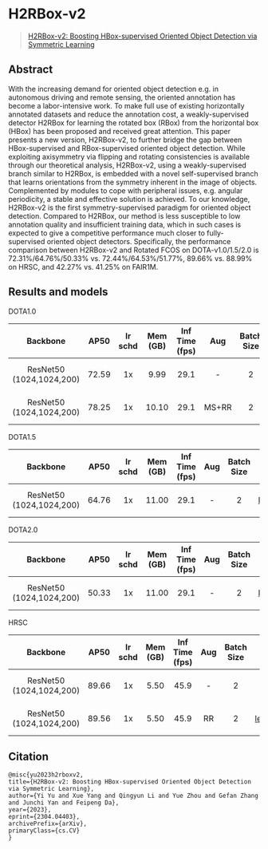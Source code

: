 # H2RBox-v2

> [H2RBox-v2: Boosting HBox-supervised Oriented Object Detection via Symmetric Learning](https://arxiv.org/pdf/2304.04403)

<!-- [ALGORITHM] -->

## Abstract

With the increasing demand for oriented object detection e.g. in autonomous driving and remote sensing, the oriented annotation has become a labor-intensive work. To make full use of existing horizontally annotated datasets and reduce the annotation cost, a weakly-supervised detector H2RBox for learning the rotated box (RBox) from the horizontal box (HBox) has been proposed and received great attention. This paper presents a new version, H2RBox-v2, to further bridge the gap between HBox-supervised and RBox-supervised oriented object detection. While exploiting axisymmetry via flipping and rotating consistencies is available through our theoretical analysis, H2RBox-v2, using a weakly-supervised branch similar to H2RBox, is embedded with a novel self-supervised branch that learns orientations from the symmetry inherent in the image of objects. Complemented by modules to cope with peripheral issues, e.g. angular periodicity, a stable and effective solution is achieved. To our knowledge, H2RBox-v2 is the first symmetry-supervised paradigm for oriented object detection. Compared to H2RBox, our method is less susceptible to low annotation quality and insufficient training data, which in such cases is expected to give a competitive performance much closer to fully-supervised oriented object detectors. Specifically, the performance comparison between H2RBox-v2 and Rotated FCOS on DOTA-v1.0/1.5/2.0 is 72.31%/64.76%/50.33% vs. 72.44%/64.53%/51.77%, 89.66% vs. 88.99% on HRSC, and 42.27% vs. 41.25% on FAIR1M.

## Results and models

DOTA1.0

|         Backbone         | AP50  | lr schd | Mem (GB) | Inf Time (fps) | Aug | Batch Size |                                                              Configs                                                              |                                                                                                                                                                                          Download                                                                                                                                                                                          |
| :----------------------: | :---: | :-----: | :------: | :------------: | :-: | :--------: | :-------------------------------------------------------------------------------------------------------------------------------: | :----------------------------------------------------------------------------------------------------------------------------------------------------------------------------------------------------------------------------------------------------------------------------------------------------------------------------------------------------------------------------------------: |
| ResNet50 (1024,1024,200) | 72.59 |   1x    |   9.99   |      29.1      |  -  |     2      |              [h2rbox_v2-le90_r50_fpn-1x_dota](./h2rbox_v2-le90_r50_fpn-1x_dota.py)              |                   [model](https://download.openmmlab.com/mmrotate/v1.0/h2rbox_v2/h2rbox_v2-le90_r50_fpn-1x_dota/h2rbox_v2-le90_r50_fpn-1x_dota-fa5ad1d2.pth) | [log](https://download.openmmlab.com/mmrotate/v1.0/h2rbox_v2/h2rbox_v2-le90_r50_fpn-1x_dota/h2rbox_v2-le90_r50_fpn-1x_dota-20230313_103051.json)                   |
| ResNet50 (1024,1024,200) | 78.25 |   1x    |   10.10   |      29.1      |  MS+RR  |     2      | [h2rbox_v2-le90_r50_fpn_ms_rr-1x_dota](./h2rbox_v2-le90_r50_fpn_ms_rr-1x_dota.py) | [model](https://download.openmmlab.com/mmrotate/v1.0/h2rbox_v2/h2rbox_v2-le90_r50_fpn_ms_rr-1x_dota/h2rbox_v2-le90_r50_fpn_ms_rr-1x_dota-5e0e53e1.pth) | [log](https://download.openmmlab.com/mmrotate/v1.0/h2rbox_v2/h2rbox_v2-le90_r50_fpn_ms_rr-1x_dota/h2rbox_v2-le90_r50_fpn_ms_rr-1x_dota-20230324_011934.json) |

DOTA1.5

|         Backbone         | AP50  | lr schd | Mem (GB) | Inf Time (fps) | Aug | Batch Size |                                                              Configs                                                              |                                                                                                                                                                                          Download                                                                                                                                                                                          |
| :----------------------: | :---: | :-----: | :------: | :------------: | :-: | :--------: | :-------------------------------------------------------------------------------------------------------------------------------: | :----------------------------------------------------------------------------------------------------------------------------------------------------------------------------------------------------------------------------------------------------------------------------------------------------------------------------------------------------------------------------------------: |
| ResNet50 (1024,1024,200) | 64.76 |   1x    |   11.00   |      29.1      |  -  |     2      |              [h2rbox_v2-le90_r50_fpn-1x_dotav15](./h2rbox_v2-le90_r50_fpn-1x_dotav15.py)              |                   [model](https://download.openmmlab.com/mmrotate/v1.0/h2rbox_v2/h2rbox_v2-le90_r50_fpn-1x_dotav15/h2rbox_v2-le90_r50_fpn-1x_dotav15-3adc0309.pth) | [log](https://download.openmmlab.com/mmrotate/v1.0/h2rbox_v2/h2rbox_v2-le90_r50_fpn-1x_dotav15/h2rbox_v2-le90_r50_fpn-1x_dotav15-20230316_192940.json)                   |

DOTA2.0

|         Backbone         | AP50  | lr schd | Mem (GB) | Inf Time (fps) | Aug | Batch Size |                                                              Configs                                                              |                                                                                                                                                                                          Download                                                                                                                                                                                          |
| :----------------------: | :---: | :-----: | :------: | :------------: | :-: | :--------: | :-------------------------------------------------------------------------------------------------------------------------------: | :----------------------------------------------------------------------------------------------------------------------------------------------------------------------------------------------------------------------------------------------------------------------------------------------------------------------------------------------------------------------------------------: |
| ResNet50 (1024,1024,200) | 50.33 |   1x    |   11.00   |      29.1      |  -  |     2      |              [h2rbox_v2-le90_r50_fpn-1x_dotav2](./h2rbox_v2-le90_r50_fpn-1x_dotav2.py)              |                   [model](https://download.openmmlab.com/mmrotate/v1.0/h2rbox_v2/h2rbox_v2-le90_r50_fpn-1x_dotav2/h2rbox_v2-le90_r50_fpn-1x_dotav2-b1ec4d3c.pth) | [log](https://download.openmmlab.com/mmrotate/v1.0/h2rbox_v2/h2rbox_v2-le90_r50_fpn-1x_dotav2/h2rbox_v2-le90_r50_fpn-1x_dotav2-20230316_200353.json)                   |

HRSC

|         Backbone         | AP50  | lr schd | Mem (GB) | Inf Time (fps) | Aug | Batch Size |                                                              Configs                                                              |                                                                                                                                                                                          Download                                                                                                                                                                                          |
| :----------------------: | :---: | :-----: | :------: | :------------: | :-: | :--------: | :-------------------------------------------------------------------------------------------------------------------------------: | :----------------------------------------------------------------------------------------------------------------------------------------------------------------------------------------------------------------------------------------------------------------------------------------------------------------------------------------------------------------------------------------: |
| ResNet50 (1024,1024,200) | 89.66 |   1x    |   5.50   |      45.9      |  -  |     2      |              [h2rbox_v2-le90_r50_fpn-6x_hrsc](./h2rbox_v2-le90_r50_fpn-6x_hrsc.py)              |                   [model](https://download.openmmlab.com/mmrotate/v1.0/h2rbox_v2/h2rbox_v2-le90_r50_fpn-6x_hrsc/h2rbox_v2-le90_r50_fpn-6x_hrsc-b3b5e06b.pth) | [log](https://download.openmmlab.com/mmrotate/v1.0/h2rbox_v2/h2rbox_v2-le90_r50_fpn-6x_hrsc/h2rbox_v2-le90_r50_fpn-6x_hrsc-20230312_073744.json)                   |
| ResNet50 (1024,1024,200) | 89.56 |   1x    |   5.50   |      45.9      |  RR  |     2      |              [h2rbox_v2-le90_r50_fpn_rr-6x_hrsc](./h2rbox_v2-le90_r50_fpn_rr-6x_hrsc.py)              |                   [model](https://download.openmmlab.com/mmrotate/v1.0/h2rbox_v2/h2rbox_v2-le90_r50_fpn_rr-6x_hrsc/h2rbox_v2-le90_r50_fpn_rr-6x_hrsc-ee6e851a.pth) | [log](https://download.openmmlab.com/mmrotate/v1.0/h2rbox_v2/h2rbox_v2-le90_r50_fpn_rr-6x_hrsc/h2rbox_v2-le90_r50_fpn_rr-6x_hrsc-20230312_073800.json)                   |

## Citation

```
@misc{yu2023h2rboxv2,
title={H2RBox-v2: Boosting HBox-supervised Oriented Object Detection via Symmetric Learning}, 
author={Yi Yu and Xue Yang and Qingyun Li and Yue Zhou and Gefan Zhang and Junchi Yan and Feipeng Da},
year={2023},
eprint={2304.04403},
archivePrefix={arXiv},
primaryClass={cs.CV}
}
```
